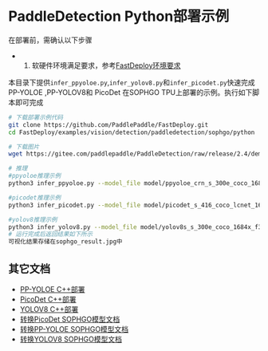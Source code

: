 # PaddleDetection Python部署示例

在部署前，需确认以下步骤

- 1. 软硬件环境满足要求，参考[FastDeploy环境要求](../../../../../../docs/cn/build_and_install/sophgo.md)

本目录下提供`infer_ppyoloe.py`,`infer_yolov8.py`和`infer_picodet.py`快速完成 PP-YOLOE ,PP-YOLOV8和 PicoDet 在SOPHGO TPU上部署的示例。执行如下脚本即可完成

```bash
# 下载部署示例代码
git clone https://github.com/PaddlePaddle/FastDeploy.git
cd FastDeploy/examples/vision/detection/paddledetection/sophgo/python

# 下载图片
wget https://gitee.com/paddlepaddle/PaddleDetection/raw/release/2.4/demo/000000014439.jpg

# 推理
#ppyoloe推理示例
python3 infer_ppyoloe.py --model_file model/ppyoloe_crn_s_300e_coco_1684x_f32.bmodel --config_file model/infer_cfg.yml --image ./000000014439.jpg

#picodet推理示例
python3 infer_picodet.py --model_file model/picodet_s_416_coco_lcnet_1684x_f32.bmodel --config_file model/infer_cfg.yml --image ./000000014439.jpg

#yolov8推理示例
python3 infer_yolov8.py --model_file model/yolov8s_s_300e_coco_1684x_f32.bmodel --config_file model/infer_cfg.yml --image ./000000014439.jpg
# 运行完成后返回结果如下所示
可视化结果存储在sophgo_result.jpg中
```

## 其它文档
- [PP-YOLOE C++部署](../cpp)
- [PicoDet C++部署](../cpp)
- [YOLOV8 C++部署](../cpp)
- [转换PicoDet SOPHGO模型文档](../README.md)
- [转换PP-YOLOE SOPHGO模型文档](../README.md)
- [转换YOLOV8 SOPHGO模型文档](../README.md)
